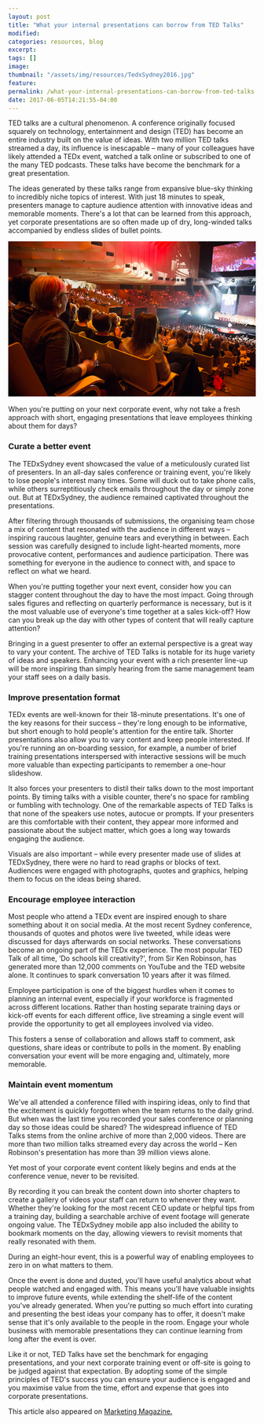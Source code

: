 ```yaml
---
layout: post
title: "What your internal presentations can borrow from TED Talks"
modified:
categories: resources, blog
excerpt:
tags: []
image:
thumbnail: "/assets/img/resources/TedxSydney2016.jpg"
feature:
permalink: /what-your-internal-presentations-can-borrow-from-ted-talks
date: 2017-06-05T14:21:55-04:00
---
```


TED talks are a cultural phenomenon. A conference originally focused squarely on technology, entertainment and design (TED) has become an entire industry built on the value of ideas. With two million TED talks streamed a day, its influence is inescapable – many of your colleagues have likely attended a TEDx event, watched a talk online or subscribed to one of the many TED podcasts. These talks have become the benchmark for a great presentation.

The ideas generated by these talks range from expansive blue-sky thinking to incredibly niche topics of interest. With just 18 minutes to speak, presenters manage to capture audience attention with innovative ideas and memorable moments. There's a lot that can be learned from this approach, yet corporate presentations are so often made up of dry, long-winded talks accompanied by endless slides of bullet points.

<img class="aligncenter size-full" src="/assets/img/resources/TedxSydney2016.jpg" alt="Tedx Sydney" />

When you're putting on your next corporate event, why not take a fresh approach with short, engaging presentations that leave employees thinking about them for days?
<h3>Curate a better event</h3>
The TEDxSydney event showcased the value of a meticulously curated list of presenters. In an all-day sales conference or training event, you're likely to lose people's interest many times. Some will duck out to take phone calls, while others surreptitiously check emails throughout the day or simply zone out. But at TEDxSydney, the audience remained captivated throughout the presentations.

After filtering through thousands of submissions, the organising team chose a mix of content that resonated with the audience in different ways – inspiring raucous laughter, genuine tears and everything in between. Each session was carefully designed to include light-hearted moments, more provocative content, performances and audience participation. There was something for everyone in the audience to connect with, and space to reflect on what we heard.

When you're putting together your next event, consider how you can stagger content throughout the day to have the most impact. Going through sales figures and reflecting on quarterly performance is necessary, but is it the most valuable use of everyone's time together at a sales kick-off? How can you break up the day with other types of content that will really capture attention?

Bringing in a guest presenter to offer an external perspective is a great way to vary your content. The archive of TED Talks is notable for its huge variety of ideas and speakers. Enhancing your event with a rich presenter line-up will be more inspiring than simply hearing from the same management team your staff sees on a daily basis.
<h3>Improve presentation format</h3>
TEDx events are well-known for their 18-minute presentations. It's one of the key reasons for their success – they're long enough to be informative, but short enough to hold people's attention for the entire talk. Shorter presentations also allow you to vary content and keep people interested. If you're running an on-boarding session, for example, a number of brief training presentations interspersed with interactive sessions will be much more valuable than expecting participants to remember a one-hour slideshow.

It also forces your presenters to distil their talks down to the most important points. By timing talks with a visible counter, there's no space for rambling or fumbling with technology. One of the remarkable aspects of TED Talks is that none of the speakers use notes, autocue or prompts. If your presenters are this comfortable with their content, they appear more informed and passionate about the subject matter, which goes a long way towards engaging the audience.

Visuals are also important – while every presenter made use of slides at TEDxSydney, there were no hard to read graphs or blocks of text. Audiences were engaged with photographs, quotes and graphics, helping them to focus on the ideas being shared.
<h3>Encourage employee interaction</h3>
Most people who attend a TEDx event are inspired enough to share something about it on social media. At the most recent Sydney conference, thousands of quotes and photos were live tweeted, while ideas were discussed for days afterwards on social networks. These conversations become an ongoing part of the TEDx experience. The most popular TED Talk of all time, ‘Do schools kill creativity?', from Sir Ken Robinson, has generated more than 12,000 comments on YouTube and the TED website alone. It continues to spark conversation 10 years after it was filmed.

Employee participation is one of the biggest hurdles when it comes to planning an internal event, especially if your workforce is fragmented across different locations. Rather than hosting separate training days or kick-off events for each different office, live streaming a single event will provide the opportunity to get all employees involved via video.

This fosters a sense of collaboration and allows staff to comment, ask questions, share ideas or contribute to polls in the moment. By enabling conversation your event will be more engaging and, ultimately, more memorable.
<h3>Maintain event momentum</h3>
We've all attended a conference filled with inspiring ideas, only to find that the excitement is quickly forgotten when the team returns to the daily grind. But when was the last time you recorded your sales conference or planning day so those ideas could be shared? The widespread influence of TED Talks stems from the online archive of more than 2,000 videos. There are more than two million talks streamed every day across the world – Ken Robinson's presentation has more than 39 million views alone.

Yet most of your corporate event content likely begins and ends at the conference venue, never to be revisited.

By recording it you can break the content down into shorter chapters to create a gallery of videos your staff can return to whenever they want. Whether they're looking for the most recent CEO update or helpful tips from a training day, building a searchable archive of event footage will generate ongoing value. The TEDxSydney mobile app also included the ability to bookmark moments on the day, allowing viewers to revisit moments that really resonated with them.

During an eight-hour event, this is a powerful way of enabling employees to zero in on what matters to them.

Once the event is done and dusted, you'll have useful analytics about what people watched and engaged with. This means you'll have valuable insights to improve future events, while extending the shelf-life of the content you've already generated. When you're putting so much effort into curating and presenting the best ideas your company has to offer, it doesn't make sense that it's only available to the people in the room. Engage your whole business with memorable presentations they can continue learning from long after the event is over.

Like it or not, TED Talks have set the benchmark for engaging presentations, and your next corporate training event or off-site is going to be judged against that expectation. By adopting some of the simple principles of TED's success you can ensure your audience is engaged and you maximise value from the time, effort and expense that goes into corporate presentations.

This article also appeared on <a class="bodyLink" href="https://www.marketingmag.com.au/hubs-c/ted-talks-presentation-event/" target="_blank">Marketing Magazine.</a>